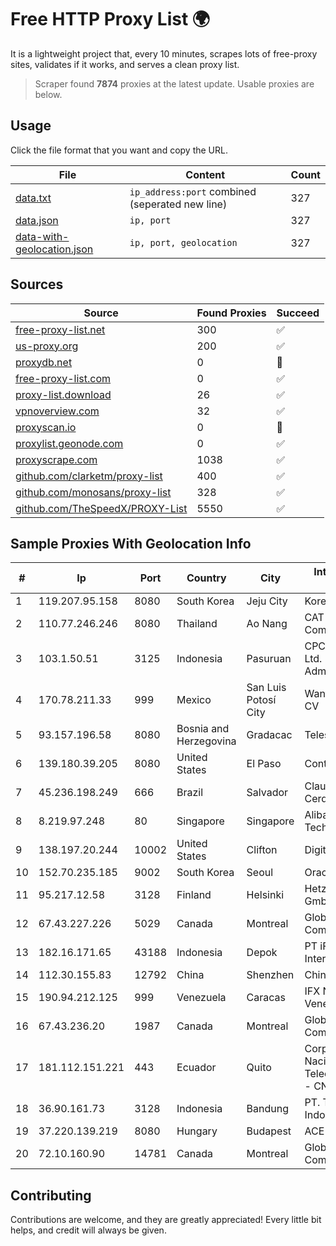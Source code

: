 
# Free HTTP Proxy List 🌍

It is a lightweight project that, every 10 minutes, scrapes lots of free-proxy sites, validates if it works, and serves a clean proxy list.


> Scraper found **7874** proxies at the latest update. Usable proxies are below.

## Usage

Click the file format that you want and copy the URL.


|File|Content|Count|
|----|-------|-----|
|[data.txt](https://raw.githubusercontent.com/themiralay/Proxy-List-World/master/data.txt)|`ip_address:port` combined (seperated new line)|327|
|[data.json](https://raw.githubusercontent.com/themiralay/Proxy-List-World/master/data.json)|`ip, port`|327|
|[data-with-geolocation.json](https://raw.githubusercontent.com/themiralay/Proxy-List-World/master/data-with-geolocation.json)|`ip, port, geolocation`|327|

## Sources

|Source|Found Proxies|Succeed|
|------|-------------|-------|
|[free-proxy-list.net](https://free-proxy-list.net)|300|✅|
|[us-proxy.org](https://www.us-proxy.org)|200|✅|
|[proxydb.net](http://proxydb.net)|0|🚫|
|[free-proxy-list.com](https://free-proxy-list.com/?page=&port=&type%5B%5D=http&type%5B%5D=https&up_time=0&search=Search)|0|✅|
|[proxy-list.download](https://www.proxy-list.download/HTTP)|26|✅|
|[vpnoverview.com](https://vpnoverview.com/privacy/anonymous-browsing/free-proxy-servers)|32|✅|
|[proxyscan.io](https://www.proxyscan.io)|0|🚫|
|[proxylist.geonode.com](https://proxylist.geonode.com/api/proxy-list?limit=300&page=1&sort_by=lastChecked&sort_type=desc&protocols=http,https)|0|✅|
|[proxyscrape.com](https://api.proxyscrape.com/v2/?request=displayproxies&protocol=http&timeout=10000&country=all&ssl=all&anonymity=all)|1038|✅|
|[github.com/clarketm/proxy-list](https://raw.githubusercontent.com/clarketm/proxy-list/master/proxy-list-raw.txt)|400|✅|
|[github.com/monosans/proxy-list](https://raw.githubusercontent.com/monosans/proxy-list/main/proxies/http.txt)|328|✅|
|[github.com/TheSpeedX/PROXY-List](https://raw.githubusercontent.com/TheSpeedX/PROXY-List/master/http.txt)|5550|✅|


## Sample Proxies With Geolocation Info

|#|Ip|Port|Country|City|Internet Service Provider|
|-|--|----|-------|----|-------------------------|
|1|119.207.95.158|8080|South Korea|Jeju City|Korea Telecom|
|2|110.77.246.246|8080|Thailand|Ao Nang|CAT Telecom Public Company Limited|
|3|103.1.50.51|3125|Indonesia|Pasuruan|CPCNet Hong Kong Ltd. - IP Administrator|
|4|170.78.211.33|999|Mexico|San Luis Potosí City|Wantelco SAS de CV|
|5|93.157.196.58|8080|Bosnia and Herzegovina|Gradacac|Telesat d.o.o.|
|6|139.180.39.205|8080|United States|El Paso|Conterra|
|7|45.236.198.249|666|Brazil|Salvador|Claudinei Sousa Cerqueira|
|8|8.219.97.248|80|Singapore|Singapore|Alibaba (US) Technology Co., Ltd.|
|9|138.197.20.244|10002|United States|Clifton|DigitalOcean, LLC|
|10|152.70.235.185|9002|South Korea|Seoul|Oracle Corporation|
|11|95.217.12.58|3128|Finland|Helsinki|Hetzner Online GmbH|
|12|67.43.227.226|5029|Canada|Montreal|GloboTech Communications|
|13|182.16.171.65|43188|Indonesia|Depok|PT iForte Global Internet|
|14|112.30.155.83|12792|China|Shenzhen|China Mobile|
|15|190.94.212.125|999|Venezuela|Caracas|IFX Networks Venezuela C.A.|
|16|67.43.236.20|1987|Canada|Montreal|GloboTech Communications|
|17|181.112.151.221|443|Ecuador|Quito|Corporacion Nacional De Telecomunicaciones - CNT EP|
|18|36.90.161.73|3128|Indonesia|Bandung|PT. Telekomunikasi Indonesia|
|19|37.220.139.219|8080|Hungary|Budapest|ACE Telecom Kft|
|20|72.10.160.90|14781|Canada|Montreal|GloboTech Communications|



## Contributing

Contributions are welcome, and they are greatly appreciated! Every
little bit helps, and credit will always be given.

